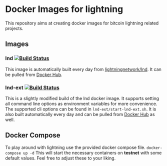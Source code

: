 # Docker Images for lightning
This repository aims at creating docker images for bitcoin lightning related projects.

## Images
### lnd [![Build Status](https://travis-ci.org/f-u-z-z-l-e/docker-lnd.svg?branch=master)](https://travis-ci.org/f-u-z-z-l-e/docker-lnd)

This image is automatically built every day from [lightningnetwork/lnd](https://github.com/LightningNetwork/lnd).
It can be pulled from [Docker Hub](https://hub.docker.com/r/fuzzle/lnd/).

### lnd-ext [![Build Status](https://travis-ci.org/f-u-z-z-l-e/docker-lnd.svg?branch=master)](https://travis-ci.org/f-u-z-z-l-e/docker-lnd)

This is a slightly modified build of the lnd docker image. It supports setting all command line options as environment variables for more convenience.
The supported cli options can be found in ```lnd-ext/start-lnd-ext.sh```.
It is also built automatically every day and can be pulled from [Docker Hub](https://hub.docker.com/r/fuzzle/lnd-ext/) as well.

## Docker Compose

To play around with lightning use the provided docker compose file.
```docker-compose up -d```
This will start the necessary containers on **testnet** with some default values. Feel free to adjust these to your liking.
 